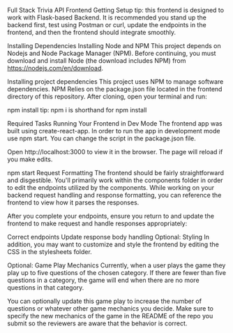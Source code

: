 Full Stack Trivia API Frontend
Getting Setup
tip: this frontend is designed to work with Flask-based Backend. It is recommended you stand up the backend first, test using Postman or curl, update the endpoints in the frontend, and then the frontend should integrate smoothly.

Installing Dependencies
Installing Node and NPM
This project depends on Nodejs and Node Package Manager (NPM). Before continuing, you must download and install Node (the download includes NPM) from https://nodejs.com/en/download.

Installing project dependencies
This project uses NPM to manage software dependencies. NPM Relies on the package.json file located in the frontend directory of this repository. After cloning, open your terminal and run:

npm install
tip: npm i is shorthand for npm install

Required Tasks
Running Your Frontend in Dev Mode
The frontend app was built using create-react-app. In order to run the app in development mode use npm start. You can change the script in the package.json file.

Open http://localhost:3000 to view it in the browser. The page will reload if you make edits.

npm start
Request Formatting
The frontend should be fairly straightforward and disgestible. You'll primarily work within the components folder in order to edit the endpoints utilized by the components. While working on your backend request handling and response formatting, you can reference the frontend to view how it parses the responses.

After you complete your endpoints, ensure you return to and update the frontend to make request and handle responses appropriately:

Correct endpoints
Update response body handling
Optional: Styling
In addition, you may want to customize and style the frontend by editing the CSS in the stylesheets folder.

Optional: Game Play Mechanics
Currently, when a user plays the game they play up to five questions of the chosen category. If there are fewer than five questions in a category, the game will end when there are no more questions in that category.

You can optionally update this game play to increase the number of questions or whatever other game mechanics you decide. Make sure to specify the new mechanics of the game in the README of the repo you submit so the reviewers are aware that the behavior is correct.

